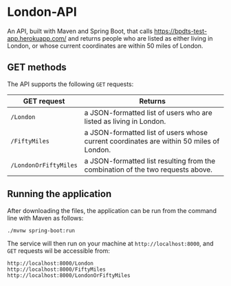 # London-API

An API, built with Maven and Spring Boot, that calls https://bpdts-test-app.herokuapp.com/ and returns people who are listed as either living in London, or whose current coordinates are within 50 miles of London.


## GET methods

The API supports the following `GET` requests:

GET request | Returns
------------|--------
`/London`| a JSON-formatted list of users who are listed as living in London.
`/FiftyMiles` | a JSON-formatted list of users whose current coordinates are within 50 miles of London.
`/LondonOrFiftyMiles` | a JSON-formatted list resulting from the combination of the two requests above.

## Running the application
After downloading the files, the application can be run from the command line with Maven as follows:

`./mvnw spring-boot:run`

The service will then run on your machine at `http://localhost:8000`, and `GET` requests wil be  accessible from:

```
http://localhost:8000/London
http://localhost:8000/FiftyMiles
http://localhost:8000/LondonOrFiftyMiles
```


